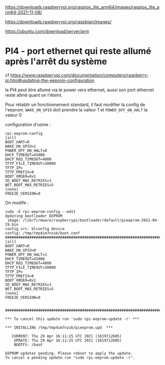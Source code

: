 https://downloads.raspberrypi.org/raspios_lite_arm64/images/raspios_lite_arm64-2021-11-08/

https://downloads.raspberrypi.org/raspbian/images/

https://ubuntu.com/download/server/arm

# PI4 - port ethernet qui reste allumé après l'arrêt du système

cf https://www.raspberrypi.com/documentation/computers/raspberry-pi.html#updating-the-eeprom-configuration

le PI4 peut être allumé via le power vers ethernet, aussi son port ethernet reste allmé quant on l'éteint.

Pour rétablir un fonctionnement standard, il faut modifier la config de l'eeprom. `WAKE_ON_GPIO` doit prendre la valeur 1 et `POWER_OFF_ON_HALT` la valeur 0

configuration d'usine :
```
rpi-eeprom-config
[all]
BOOT_UART=0
WAKE_ON_GPIO=1
POWER_OFF_ON_HALT=0
DHCP_TIMEOUT=45000
DHCP_REQ_TIMEOUT=4000
TFTP_FILE_TIMEOUT=30000
TFTP_IP=
TFTP_PREFIX=0
BOOT_ORDER=0x1
SD_BOOT_MAX_RETRIES=3
NET_BOOT_MAX_RETRIES=5
[none]
FREEZE_VERSION=0
```
On modife :
```
sudo -E rpi-eeprom-config --edit
Updating bootloader EEPROM
 image: /lib/firmware/raspberrypi/bootloader/default/pieeprom-2021-04-29.bin
config_src: blconfig device
config: /tmp/tmp4im7nzub/boot.conf
################################################################################
[all]
BOOT_UART=0
WAKE_ON_GPIO=0
POWER_OFF_ON_HALT=1
DHCP_TIMEOUT=45000
DHCP_REQ_TIMEOUT=4000
TFTP_FILE_TIMEOUT=30000
TFTP_IP=
TFTP_PREFIX=0
BOOT_ORDER=0x1
SD_BOOT_MAX_RETRIES=3
NET_BOOT_MAX_RETRIES=5
[none]
FREEZE_VERSION=0


################################################################################

*** To cancel this update run 'sudo rpi-eeprom-update -r' ***

*** INSTALLING /tmp/tmp4im7nzub/pieeprom.upd  ***

   CURRENT: Thu 29 Apr 16:11:25 UTC 2021 (1619712685)
    UPDATE: Thu 29 Apr 16:11:25 UTC 2021 (1619712685)
    BOOTFS: /boot

EEPROM updates pending. Please reboot to apply the update.
To cancel a pending update run "sudo rpi-eeprom-update -r".
```
